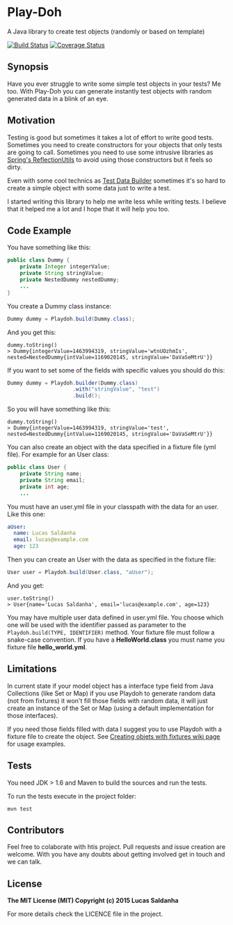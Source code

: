 # Play-Doh
A Java library to create test objects (randomly or based on template)

[![Build Status](https://travis-ci.org/lucassaldanha/playdoh.svg?branch=master)](https://travis-ci.org/lucassaldanha/playdoh) [![Coverage Status](https://coveralls.io/repos/lucassaldanha/playdoh/badge.svg)](https://coveralls.io/r/lucassaldanha/playdoh)

## Synopsis

Have you ever struggle to write some simple test objects in your tests? Me too. With Play-Doh you can generate instantly test objects with random generated data in a blink of an eye.

## Motivation

Testing is good but sometimes it takes a lot of effort to write good tests. Sometimes you need to create constructors for your objects that only tests are going to call. Sometimes you need to use some intrusive libraries as [Spring's ReflectionUtils](http://docs.spring.io/spring/docs/current/javadoc-api/org/springframework/util/ReflectionUtils.html) to avoid using those constructors but it feels so dirty.

Even with some cool technics as [Test Data Builder](http://nat.truemesh.com/archives/000714.html) sometimes it's so hard to create a simple object with some data just to write a test.

I started writing this library to help me write less while writing tests. I believe that it helped me a lot and I hope that it will help you too.

## Code Example

You have something like this:
```java
public class Dummy {
    private Integer integerValue;
    private String stringValue;
    private NestedDummy nestedDummy;
    ...
}
```

You create a Dummy class instance:
```java
Dummy dummy = Playdoh.build(Dummy.class);
```

And you get this:
```
dummy.toString()
> Dummy{integerValue=1463994319, stringValue='wtnUOzhmIs', nested=NestedDummy{intValue=1169020145, stringValue='DaVaSeMtrU'}}
```

If you want to set some of the fields with specific values you should do this:
```java
Dummy dummy = Playdoh.builder(Dummy.class)
                     .with("stringValue", "test")
                     .build();
```

So you will have something like this:
```
dummy.toString()
> Dummy{integerValue=1463994319, stringValue='test', nested=NestedDummy{intValue=1169020145, stringValue='DaVaSeMtrU'}}
```

You can also create an object with the data specified in a fixture file (yml file). For example for an User class:
```java
public class User {
    private String name;
    private String email;
    private int age;
    ...
```

You must have an user.yml file in your classpath with the data for an user. Like this one:
```yaml
aUser:
  name: Lucas Saldanha
  email: lucas@example.com
  age: 123
```

Then you can create an User with the data as specified in the fixture file:
```java
User user = Playdoh.build(User.class, "aUser");
```

And you get:
```
user.toString()
> User{name='Lucas Saldanha', email='lucas@example.com', age=123}
```

You may have multiple user data defined in user.yml file. You choose which one will be used with the identifier passed as parameter to the `Playdoh.build(TYPE, IDENTIFIER)` method. Your fixture file must follow a snake-case convention. If you have a **HelloWorld.class** you must name you fixture file **hello_world.yml**.

## Limitations

In current state if your model object has a interface type field from Java Collections (like Set or Map) if you use Playdoh to generate random data (not from fixtures) it won't fill those fields with random data, it will just create an instance of the Set or Map (using a default implementation for those interfaces).

If you need those fields filled with data I suggest you to use Playdoh with a fixture file to create the object. See [Creating objets with fixtures wiki page](https://github.com/lucassaldanha/playdoh/wiki/Creating-objects-with-Fixtures) for usage examples.

## Tests

You need JDK > 1.6 and Maven to build the sources and run the tests.

To run the tests execute in the project folder:
```
mvn test
```

## Contributors

Feel free to colaborate with htis project. Pull requests and issue creation are welcome. With you have any doubts about getting involved get in touch and we can talk.

## License

**The MIT License (MIT) Copyright (c) 2015 Lucas Saldanha**

For more details check the LICENCE file in the project.
